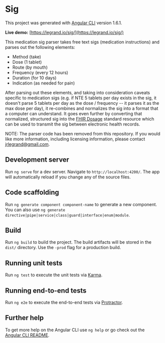 # Sig

This project was generated with [Angular CLI](https://github.com/angular/angular-cli) version 1.6.1.

**Live demo:** [https://legrand.io/sig/](https://legrand.io/sig/)

This medication sig parser takes free text sigs (medication instructions) and parses out the following elements:
* Method (take)
* Dose (1 tablet)
* Route (by mouth)
* Frequency (every 12 hours)
* Duration (for 10 days)
* Indication (as needed for pain)

After parsing out these elements, and taking into consideration caveats specific to medication sigs (e.g. if NTE 5 tablets per day exists in the sig, it doesn't parse 5 tablets per day as the dose / frequency -- it parses it as the max dose per day), it re-combines and normalizes the sig into a format that a computer can understand.  It goes even further by converting that normalized, structured sig into the [FHIR Dosage](https://www.hl7.org/fhir/dosage.html) standard resource which can be used to transmit the sig between electronic health records.

NOTE: The parser code has been removed from this repository.  If you would like more information, including licensing information, please contact [jrlegrand@gmail.com](mailto:jrlegrand@gmail.com).

## Development server

Run `ng serve` for a dev server. Navigate to `http://localhost:4200/`. The app will automatically reload if you change any of the source files.

## Code scaffolding

Run `ng generate component component-name` to generate a new component. You can also use `ng generate directive|pipe|service|class|guard|interface|enum|module`.

## Build

Run `ng build` to build the project. The build artifacts will be stored in the `dist/` directory. Use the `-prod` flag for a production build.

## Running unit tests

Run `ng test` to execute the unit tests via [Karma](https://karma-runner.github.io).

## Running end-to-end tests

Run `ng e2e` to execute the end-to-end tests via [Protractor](http://www.protractortest.org/).

## Further help

To get more help on the Angular CLI use `ng help` or go check out the [Angular CLI README](https://github.com/angular/angular-cli/blob/master/README.md).
